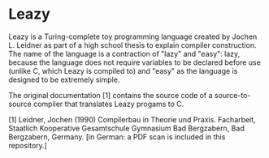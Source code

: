 # Leazy

Leazy is a Turing-complete toy programming language created by Jochen L. Leidner as part of a high school thesis to explain compiler construction.
The name of the language is a contraction of "lazy" and "easy": lazy, because the language does not require variables to be declared before use (unlike C, which Leazy is compiled to) and "easy" as the language is designed to be extremely simple.

The original documentation [1] contains the source code of a source-to-source compiler that translates Leazy progams to C.

[1] Leidner, Jochen (1990) Compilerbau in Theorie und Praxis. Facharbeit, Staatlich Kooperative Gesamtschule Gymnasium Bad Bergzabern, Bad Bergzabern, Germany. [in German: a PDF scan is included in this repository.]
